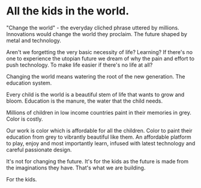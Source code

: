 # All the kids in the world.

"Change the world" - the everyday cliched phrase uttered by millions. Innovations would change the world they proclaim. The future shaped by metal and technology. 

Aren't we forgetting the very basic necessity of life? Learning?  If there's no one to experience the utopian future we dream of why the pain and effort to push technology. To make life easier if there's no life at all?  

Changing the world means watering the root of the new generation. The education system. 

Every child is the world is a beautiful stem of life that wants to grow and bloom. Education is the manure, the water that the child needs. 

Millions of children in low income countries paint in their memories in grey. Color is costly.

Our work is color which is affordable for all the children. Color to paint their education from grey to vibrantly beautiful like them. An affordable platform to play, enjoy and most importantly learn, infused with latest technology and careful passionate design. 

It's not for changing the future. It's for the kids as the future is made from the imaginations they have. That's what we are building. 

For the kids. 
